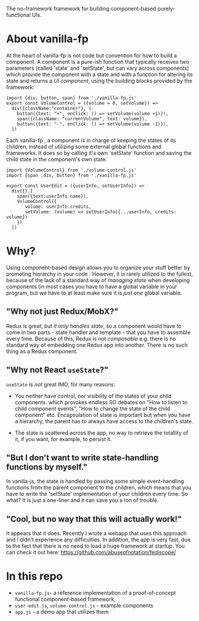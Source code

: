 The no-framework framework for building component-based purely-functional UIs.

About vanilla-fp 
===

At the heart of vanilla-fp is not code but convention for how to build a component. A component is a pure-ish function that typically receives two parameters (called 'state' and 'setState', but can vary across components) which provide the component with a state and with a function for altering its state and returns a *UI component*, using the building blocks provided by the framework:

```
import {div, button, span} from './vanilla-fp.js'
export const VolumeControl = ({volume = 0, setVolume}) => 
  div({className:"container"}, [
    button({text: "+", onClick: () => setVolume(volume +1)}),
    span({className: "currentVolume", text: volume}),
    button({text: "-", onClick: () => setVolume(volume -1)}),
  ])  
```

Each vanilla-fp , a component is in charge of keeping the states of its children, instead of utilizing some external global functions and frameworks. It does so by calling it's own 'setState' function and saving the child state in the component's own state.

```
import {VolumeControl} from './volume-control.js'
import {span ,div, button} from './vanilla-fp.js'

export const UserEdit = ({userInfo, setUserInfo}) => 
  div({},[
    span({text:userInfo.name}),
    VolumeControl({
       volume: userInfo.credits, 
       setVolume: (volume) => setUserInfo({...userInfo, credits: volume})
    })
  ])
```

Why?
===

Using component-based design allows you to organize your stuff better by promoting hierarchy in your code . However, it is rarely utilized to the fullest, because of the lack of a standard way of *managing state* when developing components (in most cases you have to have a global variable in your program, but we have to at least make sure it is *just one* global variable.

"Why not just Redux/MobX?"
---

Redux is great, but *it only handles state*, so a component would have to come in two parts - state handler and template - that you have to assemble every time. Because of this, Redux is not *composable* e.g. there is no standard way of embedding one Redux app into another. There is no such thing as a Redux component.

"Why not React `useState`?"
---

`useState` is *not* great IMO, for many reasons:

- You neither have control, nor visibility of the states of your child components. which provokes endless SO debates on "How to listen to child component events", "How to change the state of the child component" etc. Encapsulation of state is important but when you have a hierarchy, the parent has to always have access to the children's state.

- The state is scattered across the app, no way to retrieve the totallity of it, if you want, for example, to persist it.

"But I don't want to write state-handling functions by myself."
---

In vanilla-js, the state is handled by passing some simple event-handling functions from the parent component to the children, which means that you have to write the 'setState' implementation of your children every time. So what? It is just a one-liner and it can save you a 
ton of trouble.

"Cool, but no way that this will actually work!"
---
It appears that it does. Recently I wrote a webapp that uses this approach and I didn't experience any difficulties. In addition, the app is very fast, due to the fact that there is no need to load a huge framework at startup. You can check it out here: https://github.com/abuseofnotation/fediscope/

In this repo
===

- `vanilla-fp.js`- a reference implementation of a proof-of-concept functional component-based framework, 
- `user-edit.js`, `volume-control.js` - example components 
- `app.js` - a demo app that utilizes them 
